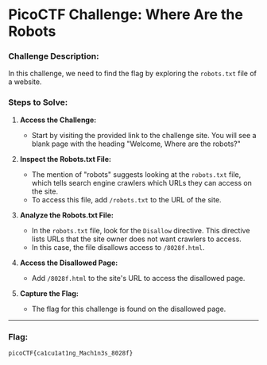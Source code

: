 # PicoCTF Challenge: Where Are the Robots

### Challenge Description:
In this challenge, we need to find the flag by exploring the `robots.txt` file of a website.

### Steps to Solve:

1. **Access the Challenge:**
   - Start by visiting the provided link to the challenge site. You will see a blank page with the heading "Welcome, Where are the robots?"

2. **Inspect the Robots.txt File:**
   - The mention of "robots" suggests looking at the `robots.txt` file, which tells search engine crawlers which URLs they can access on the site.
   - To access this file, add `/robots.txt` to the URL of the site.

3. **Analyze the Robots.txt File:**
   - In the `robots.txt` file, look for the `Disallow` directive. This directive lists URLs that the site owner does not want crawlers to access.
   - In this case, the file disallows access to `/8028f.html`.

4. **Access the Disallowed Page:**
   - Add `/8028f.html` to the site's URL to access the disallowed page.

5. **Capture the Flag:**
   - The flag for this challenge is found on the disallowed page.

---

### Flag:
`picoCTF{ca1cu1at1ng_Mach1n3s_8028f}`
